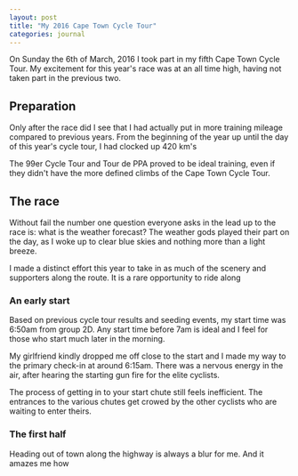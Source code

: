 ```yaml
---
layout: post
title: "My 2016 Cape Town Cycle Tour"
categories: journal
---
```


On Sunday the 6th of March, 2016 I took part in my fifth Cape Town Cycle Tour. My excitement for this year's race was at an all time high, having not taken part in the previous two.

## Preparation

Only after the race did I see that I had actually put in more training mileage compared to previous years. From the beginning of the year up until the day of this year's cycle tour, I had clocked up 420 km's

The 99er Cycle Tour and Tour de PPA proved to be ideal training, even if they didn't have the more defined climbs of the Cape Town Cycle Tour.

## The race

Without fail the number one question everyone asks in the lead up to the race is: what is the weather forecast? The weather gods played their part on the day, as I woke up to clear blue skies and nothing more than a light breeze.

I made a distinct effort this year to take in as much of the scenery and supporters along the route. It is a rare opportunity to ride along

### An early start

Based on previous cycle tour results and seeding events, my start time was 6:50am from group 2D. Any start time before 7am is ideal and I feel for those who start much later in the morning.

My girlfriend kindly dropped me off close to the start and I made my way to the primary check-in at around 6:15am. There was a nervous energy in the air, after hearing the starting gun fire for the elite cyclists.

The process of getting in to your start chute still feels inefficient. The entrances to the various chutes get crowed by the other cyclists who are waiting to enter theirs.

### The first half

Heading out of town along the highway is always a blur for me. And it amazes me how 